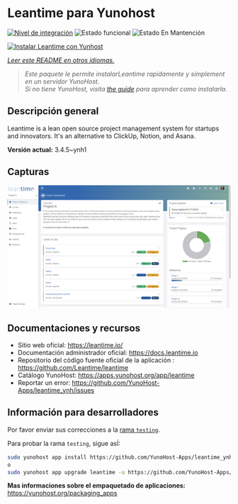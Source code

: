 <!--
Este archivo README esta generado automaticamente<https://github.com/YunoHost/apps/tree/master/tools/readme_generator>
No se debe editar a mano.
-->

# Leantime para Yunohost

[![Nivel de integración](https://apps.yunohost.org/badge/integration/leantime)](https://ci-apps.yunohost.org/ci/apps/leantime/)
![Estado funcional](https://apps.yunohost.org/badge/state/leantime)
![Estado En Mantención](https://apps.yunohost.org/badge/maintained/leantime)

[![Instalar Leantime con Yunhost](https://install-app.yunohost.org/install-with-yunohost.svg)](https://install-app.yunohost.org/?app=leantime)

*[Leer este README en otros idiomas.](./ALL_README.md)*

> *Este paquete le permite instalarLeantime rapidamente y simplement en un servidor YunoHost.*  
> *Si no tiene YunoHost, visita [the guide](https://yunohost.org/install) para aprender como instalarla.*

## Descripción general

Leantime is a lean open source project management system for startups and innovators. It's an alternative to ClickUp, Notion, and Asana.

**Versión actual:** 3.4.5~ynh1

## Capturas

![Captura de Leantime](./doc/screenshots/ProjectDashboard.png)

## Documentaciones y recursos

- Sitio web oficial: <https://leantime.io/>
- Documentación administrador oficial: <https://docs.leantime.io>
- Repositorio del código fuente oficial de la aplicación : <https://github.com/Leantime/leantime>
- Catálogo YunoHost: <https://apps.yunohost.org/app/leantime>
- Reportar un error: <https://github.com/YunoHost-Apps/leantime_ynh/issues>

## Información para desarrolladores

Por favor enviar sus correcciones a la [rama `testing`](https://github.com/YunoHost-Apps/leantime_ynh/tree/testing).

Para probar la rama `testing`, sigue asÍ:

```bash
sudo yunohost app install https://github.com/YunoHost-Apps/leantime_ynh/tree/testing --debug
o
sudo yunohost app upgrade leantime -u https://github.com/YunoHost-Apps/leantime_ynh/tree/testing --debug
```

**Mas informaciones sobre el empaquetado de aplicaciones:** <https://yunohost.org/packaging_apps>
